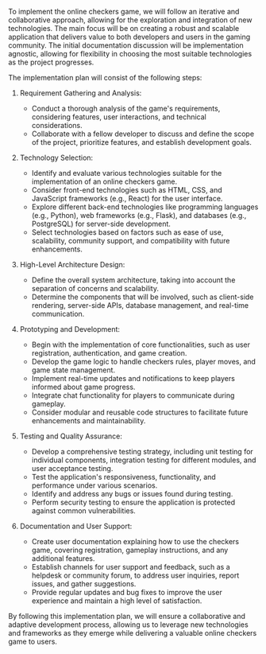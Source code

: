 To implement the online checkers game, we will follow an iterative and collaborative approach, allowing for the exploration and integration of new technologies. The main focus will be on creating a robust and scalable application that delivers value to both developers and users in the gaming community. The initial documentation discussion will be implementation agnostic, allowing for flexibility in choosing the most suitable technologies as the project progresses.

The implementation plan will consist of the following steps:

1. Requirement Gathering and Analysis:
   - Conduct a thorough analysis of the game's requirements, considering features, user interactions, and technical considerations.
   - Collaborate with a fellow developer to discuss and define the scope of the project, prioritize features, and establish development goals.

2. Technology Selection:
   - Identify and evaluate various technologies suitable for the implementation of an online checkers game.
   - Consider front-end technologies such as HTML, CSS, and JavaScript frameworks (e.g., React) for the user interface.
   - Explore different back-end technologies like programming languages (e.g., Python), web frameworks (e.g., Flask), and databases (e.g., PostgreSQL) for server-side development.
   - Select technologies based on factors such as ease of use, scalability, community support, and compatibility with future enhancements.

3. High-Level Architecture Design:
   - Define the overall system architecture, taking into account the separation of concerns and scalability.
   - Determine the components that will be involved, such as client-side rendering, server-side APIs, database management, and real-time communication.

4. Prototyping and Development:
   - Begin with the implementation of core functionalities, such as user registration, authentication, and game creation.
   - Develop the game logic to handle checkers rules, player moves, and game state management.
   - Implement real-time updates and notifications to keep players informed about game progress.
   - Integrate chat functionality for players to communicate during gameplay.
   - Consider modular and reusable code structures to facilitate future enhancements and maintainability.

5. Testing and Quality Assurance:
   - Develop a comprehensive testing strategy, including unit testing for individual components, integration testing for different modules, and user acceptance testing.
   - Test the application's responsiveness, functionality, and performance under various scenarios.
   - Identify and address any bugs or issues found during testing.
   - Perform security testing to ensure the application is protected against common vulnerabilities.

6. Documentation and User Support:
   - Create user documentation explaining how to use the checkers game, covering registration, gameplay instructions, and any additional features.
   - Establish channels for user support and feedback, such as a helpdesk or community forum, to address user inquiries, report issues, and gather suggestions.
   - Provide regular updates and bug fixes to improve the user experience and maintain a high level of satisfaction.

By following this implementation plan, we will ensure a collaborative and adaptive development process, allowing us to leverage new technologies and frameworks as they emerge while delivering a valuable online checkers game to users.